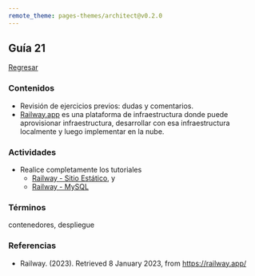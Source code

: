 ```yaml
---
remote_theme: pages-themes/architect@v0.2.0
---
```


## Guía 21

[Regresar](/DAWM/)

### Contenidos

* Revisión de ejercicios previos: dudas y comentarios.
* [Railway.app](https://railway.app/) es una plataforma de infraestructura donde puede aprovisionar infraestructura, desarrollar con esa infraestructura localmente y luego implementar en la nube.


### Actividades

* Realice completamente los tutoriales 
  + [Railway - Sitio Estático](https://dawfiec.github.io/DAWM/tutoriales/railway_sitio_estatico.html), y 
  + [Railway - MySQL](https://dawfiec.github.io/DAWM/tutoriales/railway_msyql.html)

### Términos

contenedores, despliegue

### Referencias

* Railway. (2023). Retrieved 8 January 2023, from https://railway.app/

